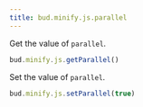 ```yaml
---
title: bud.minify.js.parallel
---
```


Get the value of `parallel`.

```ts
bud.minify.js.getParallel()
```

Set the value of `parallel`.

```ts
bud.minify.js.setParallel(true)
```
